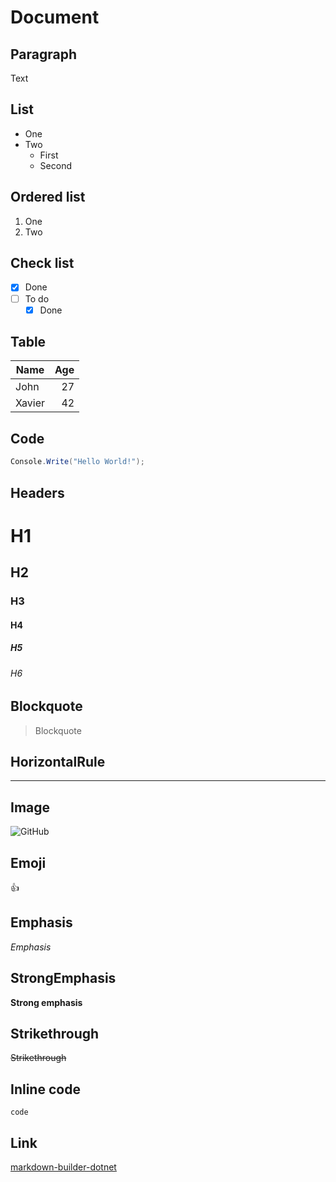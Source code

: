 # Document

## Paragraph

Text

## List

- One
- Two
  - First
  - Second

## Ordered list

1. One
2. Two

## Check list

- [x] Done
- [ ] To do
  - [x] Done

## Table

| Name | Age |
| --- | --: |
| John | 27 |
| Xavier | 42 |

## Code

```csharp
Console.Write("Hello World!");
```

## Headers

# H1

## H2

### H3

#### H4

##### H5

###### H6

## Blockquote

> Blockquote

## HorizontalRule

---

## Image

![GitHub](https://github.githubassets.com/apple-touch-icon-180x180.png)

## Emoji

:thumbsup:

## Emphasis

*Emphasis*

## StrongEmphasis

**Strong emphasis**

## Strikethrough

~~Strikethrough~~

## Inline code

`code`

## Link

[markdown-builder-dotnet](https://github.com/charlesdevandiere/markdown-builder-dotnet)
